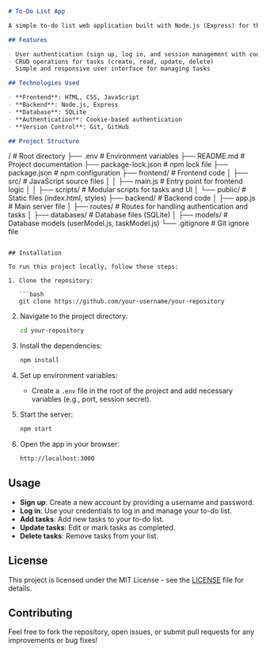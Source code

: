 ```markdown
# To-Do List App

A simple to-do list web application built with Node.js (Express) for the backend and SQLite for the database. It allows users to manage their tasks with authentication, including adding, updating, and deleting tasks.

## Features

- User authentication (sign up, log in, and session management with cookies)
- CRUD operations for tasks (create, read, update, delete)
- Simple and responsive user interface for managing tasks

## Technologies Used

- **Frontend**: HTML, CSS, JavaScript
- **Backend**: Node.js, Express
- **Database**: SQLite
- **Authentication**: Cookie-based authentication
- **Version Control**: Git, GitHub

## Project Structure

```
/                  # Root directory
├── .env           # Environment variables
├── README.md      # Project documentation
├── package-lock.json # npm lock file
├── package.json    # npm configuration
├── frontend/       # Frontend code
│   ├── src/        # JavaScript source files
│   │   ├── main.js # Entry point for frontend logic
│   │   ├── scripts/ # Modular scripts for tasks and UI
│   └── public/      # Static files (index.html, styles)
├── backend/        # Backend code
│   ├── app.js       # Main server file
│   ├── routes/      # Routes for handling authentication and tasks
│   ├── databases/   # Database files (SQLite)
│   ├── models/      # Database models (userModel.js, taskModel.js)
└── .gitignore       # Git ignore file
```

## Installation

To run this project locally, follow these steps:

1. Clone the repository:

   ```bash
   git clone https://github.com/your-username/your-repository
   ```

2. Navigate to the project directory:

   ```bash
   cd your-repository
   ```

3. Install the dependencies:

   ```bash
   npm install
   ```

4. Set up environment variables:

   - Create a `.env` file in the root of the project and add necessary variables (e.g., port, session secret).

5. Start the server:

   ```bash
   npm start
   ```

6. Open the app in your browser:

   ```bash
   http://localhost:3000
   ```

## Usage

- **Sign up**: Create a new account by providing a username and password.
- **Log in**: Use your credentials to log in and manage your to-do list.
- **Add tasks**: Add new tasks to your to-do list.
- **Update tasks**: Edit or mark tasks as completed.
- **Delete tasks**: Remove tasks from your list.

## License

This project is licensed under the MIT License - see the [LICENSE](LICENSE) file for details.

## Contributing

Feel free to fork the repository, open issues, or submit pull requests for any improvements or bug fixes!
```